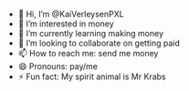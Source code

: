 - 👋 Hi, I’m @KaiVerleysenPXL
- 👀 I’m interested in money
- 🌱 I’m currently learning making money
- 💞️ I’m looking to collaborate on getting paid
- 📫 How to reach me: send me money
- 😄 Pronouns: pay/me
- ⚡ Fun fact: My spirit animal is Mr Krabs

<!---
KaiVerleysenPXL/KaiVerleysenPXL is a ✨ special ✨ repository because its `README.md` (this file) appears on your GitHub profile.
You can click the Preview link to take a look at your changes.
--->
